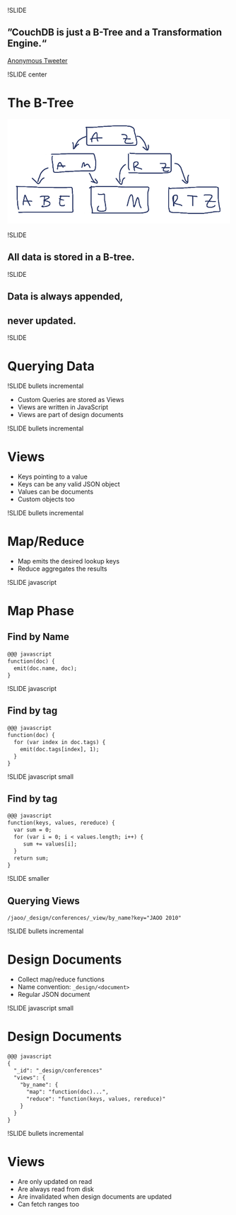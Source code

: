 !SLIDE

## ”CouchDB is just a B-Tree and a Transformation Engine.“ ##

<p class="caption">
<a href="http://twitter.com/bitdiddle/status/19645939355">Anonymous Tweeter</a>
</p>

!SLIDE center

# The B-Tree #

![B-Tree](btree.png)

!SLIDE

## All data is stored in a B-tree. ##

!SLIDE

## Data is always appended, ##
## never updated. ##

!SLIDE

# Querying Data #

!SLIDE bullets incremental

* Custom Queries are stored as Views
* Views are written in JavaScript
* Views are part of design documents

!SLIDE bullets incremental

# Views #

* Keys pointing to a value
* Keys can be any valid JSON object
* Values can be documents
* Custom objects too

!SLIDE bullets incremental

# Map/Reduce #

* Map emits the desired lookup keys
* Reduce aggregates the results

!SLIDE javascript

# Map Phase #

## Find by Name ##

    @@@ javascript
    function(doc) {
      emit(doc.name, doc);
    }

!SLIDE javascript

## Find by tag ##

    @@@ javascript
    function(doc) {
      for (var index in doc.tags) {
        emit(doc.tags[index], 1);
      }
    }

!SLIDE javascript small

## Find by tag ##

    @@@ javascript
    function(keys, values, rereduce) {
      var sum = 0;
      for (var i = 0; i < values.length; i++) {
         sum += values[i];
      }
      return sum;
    }

!SLIDE smaller

## Querying Views ##

    /jaoo/_design/conferences/_view/by_name?key="JAOO 2010"

!SLIDE bullets incremental

# Design Documents #

* Collect map/reduce functions
* Name convention: `_design/<document>`
* Regular JSON document

!SLIDE javascript small

# Design Documents #

    @@@ javascript
    {
      "_id": "_design/conferences"
      "views": {
        "by_name": {
          "map": "function(doc)...",
          "reduce": "function(keys, values, rereduce)"
        }
      }
    }

!SLIDE bullets incremental

# Views #

* Are only updated on read
* Are always read from disk
* Are invalidated when design documents are updated
* Can fetch ranges too
